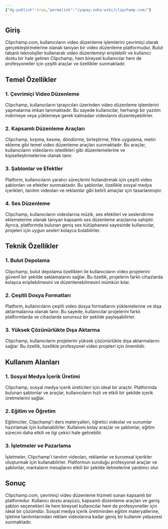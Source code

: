 ```yaml
---
{"dg-publish":true,"permalink":"/yapay-zeka-wiki/clipchamp-com/"}
---
```


## Giriş
Clipchamp.com, kullanıcıların video düzenleme işlemlerini çevrimiçi olarak gerçekleştirmelerine olanak tanıyan bir video düzenleme platformudur. Bulut tabanlı teknolojiler kullanarak video düzenlemeyi erişilebilir ve kullanıcı dostu bir hale getiren Clipchamp, hem bireysel kullanıcılar hem de profesyoneller için çeşitli araçlar ve özellikler sunmaktadır.

## Temel Özellikler

### 1. Çevrimiçi Video Düzenleme
Clipchamp, kullanıcıların tarayıcıları üzerinden video düzenleme işlemlerini yapmalarına imkan tanımaktadır. Bu sayede kullanıcılar, herhangi bir yazılım indirmeye veya yüklemeye gerek kalmadan videolarını düzenleyebilirler.

### 2. Kapsamlı Düzenleme Araçları
Clipchamp, kırpma, kesme, döndürme, birleştirme, filtre uygulama, metin ekleme gibi temel video düzenleme araçları sunmaktadır. Bu araçlar, kullanıcıların videolarını istedikleri gibi düzenlemelerine ve kişiselleştirmelerine olanak tanır.

### 3. Şablonlar ve Efektler
Platform, kullanıcıların yaratıcı süreçlerini hızlandırmak için çeşitli video şablonları ve efektler sunmaktadır. Bu şablonlar, özellikle sosyal medya içerikleri, tanıtım videoları ve reklamlar gibi belirli amaçlar için tasarlanmıştır.

### 4. Ses Düzenleme
Clipchamp, kullanıcıların videolarına müzik, ses efektleri ve seslendirme eklemelerine olanak tanıyan kapsamlı ses düzenleme araçlarına sahiptir. Ayrıca, platformda bulunan geniş ses kütüphanesi sayesinde kullanıcılar, projeleri için uygun sesleri kolayca bulabilirler.

## Teknik Özellikler

### 1. Bulut Depolama
Clipchamp, bulut depolama özellikleri ile kullanıcıların video projelerini güvenli bir şekilde saklamalarını sağlar. Bu özellik, projelerin farklı cihazlarda kolayca erişilebilmesini ve düzenlenebilmesini mümkün kılar.

### 2. Çeşitli Dosya Formatları
Platform, kullanıcıların çeşitli video dosya formatlarını yüklemelerine ve dışa aktarmalarına olanak tanır. Bu sayede, kullanıcılar projelerini farklı platformlarda ve cihazlarda sorunsuz bir şekilde paylaşabilirler.

### 3. Yüksek Çözünürlükte Dışa Aktarma
Clipchamp, kullanıcıların projelerini yüksek çözünürlükte dışa aktarmalarını sağlar. Bu özellik, özellikle profesyonel video projeleri için önemlidir.

## Kullanım Alanları

### 1. Sosyal Medya İçerik Üretimi
Clipchamp, sosyal medya içerik üreticileri için ideal bir araçtır. Platformda bulunan şablonlar ve araçlar, kullanıcıların hızlı ve etkili bir şekilde içerik üretmelerini sağlar.

### 2. Eğitim ve Öğretim
Eğitimciler, Clipchamp'i ders materyalleri, öğretici videolar ve sunumlar hazırlamak için kullanabilirler. Kullanımı kolay araçlar ve şablonlar, eğitim sürecini daha etkili ve ilgi çekici hale getirebilir.

### 3. İşletmeler ve Pazarlama
İşletmeler, Clipchamp'i tanıtım videoları, reklamlar ve kurumsal içerikler oluşturmak için kullanabilirler. Platformun sunduğu profesyonel araçlar ve şablonlar, markaların mesajlarını etkili bir şekilde iletmelerine yardımcı olur.

## Sonuç
Clipchamp.com, çevrimiçi video düzenleme hizmeti sunan kapsamlı bir platformdur. Kullanıcı dostu arayüzü, kapsamlı düzenleme araçları ve geniş şablon seçenekleri ile hem bireysel kullanıcılar hem de profesyoneller için ideal bir çözümdür. Sosyal medya içerik üretiminden eğitim materyallerine, işletme tanıtımlarından reklam videolarına kadar geniş bir kullanım yelpazesi sunmaktadır.